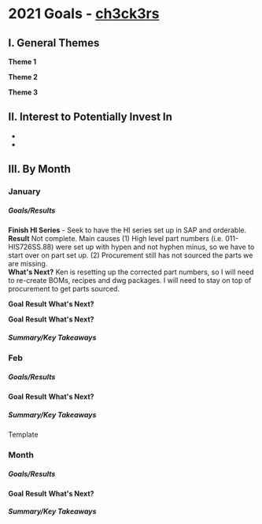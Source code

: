 # 2021 Goals - [ch3ck3rs](https://github.com/ch3ck3rs)

## I. General Themes

**Theme 1**

**Theme 2**

**Theme 3**

## II. Interest to Potentially Invest In

*
*

## III. By Month

### January

##### Goals/Results

**Finish HI Series** - Seek to have the HI series set up in SAP and orderable.  
**Result** Not complete.  Main causes (1) High level part numbers (i.e. 011-HIS726SS.88) were set up with hypen and not hyphen minus, so we have to start over on part set up. (2) Procurement still has not sourced the parts we are missing.  
**What's Next?**  Ken is resetting up the corrected part numbers, so I will need to re-create BOMs, recipes and dwg packages.  I will need to stay on top of procurement to get parts sourced. 


**Goal** 
**Result**
**What's Next?**


**Goal** 
**Result**
**What's Next?**

##### Summary/Key Takeaways

### Feb

##### Goals/Results

**Goal** 
**Result**
**What's Next?**

##### Summary/Key Takeaways

Template

### Month

##### Goals/Results

**Goal** 
**Result**
**What's Next?**

##### Summary/Key Takeaways